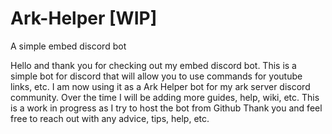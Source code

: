 # Ark-Helper [WIP]
A simple embed discord bot 

Hello and thank you for checking out my embed discord bot. This is a simple bot for discord that will allow you to use commands for youtube links, etc. 
I am now using it as a Ark Helper bot for my ark server discord community. Over the time I will be adding more guides, help, wiki, etc. 
This is a work in progress as I try to host the bot from Github
Thank you and feel free to reach out with any advice, tips, help, etc.
